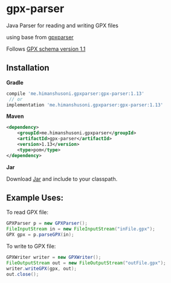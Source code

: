 # gpx-parser
Java Parser for reading and writing GPX files

using base from [gpxparser](http://sourceforge.net/projects/gpxparser/)

Follows [GPX schema version 1.1](http://www.topografix.com/gpx/1/1/)


## Installation

**Gradle**

```groovy
compile 'me.himanshusoni.gpxparser:gpx-parser:1.13'
 // or 
implementation 'me.himanshusoni.gpxparser:gpx-parser:1.13'
```

**Maven**
```xml
<dependency>
    <groupId>me.himanshusoni.gpxparser</groupId>
    <artifactId>gpx-parser</artifactId>
    <version>1.13</version>
    <type>pom</type>
</dependency>
```

**Jar**

Download [Jar](https://jcenter.bintray.com/me/himanshusoni/gpxparser/gpx-parser/1.13/gpx-parser-1.13.jar) and include to your classpath.


## Example Uses:

To read GPX file:

```java
GPXParser p = new GPXParser();
FileInputStream in = new FileInputStream("inFile.gpx");
GPX gpx = p.parseGPX(in);
```

To write to GPX file:

```java
GPXWriter writer = new GPXWriter();
FileOutputStream out = new FileOutputStream("outFile.gpx");
writer.writeGPX(gpx, out);
out.close();
```
